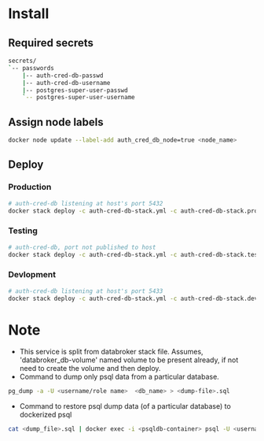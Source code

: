 # Install

## Required secrets

```sh
secrets/
`-- passwords
    |-- auth-cred-db-passwd
    |-- auth-cred-db-username
    |-- postgres-super-user-passwd
    `-- postgres-super-user-username

```
## Assign node labels

```sh
docker node update --label-add auth_cred_db_node=true <node_name>
```

## Deploy

### Production
```sh
# auth-cred-db listening at host's port 5432 
docker stack deploy -c auth-cred-db-stack.yml -c auth-cred-db-stack.prod.yml auth-cred-db
```
### Testing
```sh
# auth-cred-db, port not published to host
docker stack deploy -c auth-cred-db-stack.yml -c auth-cred-db-stack.test.yml auth-cred-db
```
### Devlopment
```sh
# auth-cred-db listening at host's port 5433
docker stack deploy -c auth-cred-db-stack.yml -c auth-cred-db-stack.dev.yml auth-cred-db
```
# Note
* This service is split from databroker stack file. Assumes,
  'databroker\_db-volume' named volume to be present already, if not need to
  create the volume and then deploy.
* Command to dump only psql data from a particular database.
```sh
pg_dump -a -U <username/role name>  <db_name> > <dump-file>.sql
```
* Command to restore psql dump data (of a particular database) to dockerized  psql 

```sh
cat <dump_file>.sql | docker exec -i <psqldb-container> psql -U <username/role> -d <dbname>
```

